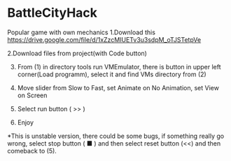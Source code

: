 # BattleCityHack
Popular game with own mechanics
1.Download this [https://drive.google.com/file/d/1xZzcMIUETv3u3sdpM_oTJSTetpVe ](https://drive.google.com/file/d/1xZzcMIUETv3u3sdpM_oTJSTetpVee3KZ/view)

2.Download files from project(with Code button)

3. From (1) in directory tools run VMEmulator, there is button in upper left corner(Load programm), select it and find VMs directory from (2)

4. Move slider from Slow to Fast, set Animate on No Animation, set View on Screen

5. Select run button ( >> )
6. Enjoy

*This is unstable version, there could be some bugs, if something really go wrong,  select stop button ( ■ ) and then select reset button (<<) and then comeback to (5).
